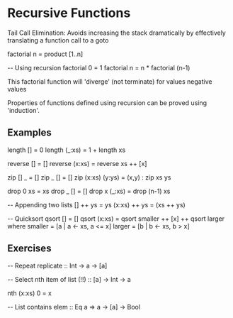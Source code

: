 # Recursive Functions

Tail Call Elimination: Avoids increasing the stack dramatically by effectively translating a function call to a goto

factorial n = product [1..n]

-- Using recursion
factorial 0 = 1
factorial n = n * factorial (n-1)

This factorial function will 'diverge' (not terminate) for values negative values

Properties of functions defined using recursion can be proved using 'induction'.

## Examples
length [] = 0
length (_:xs) = 1 + length xs

reverse [] = []
reverse (x:xs) = reverse xs ++ [x]

zip [] _ = []
zip _ [] = []
zip (x:xs) (y:ys) = (x,y) : zip xs ys

drop 0 xs = xs
drop _ [] = []
drop x (_:xs) = drop (n-1) xs

-- Appending two lists
[] ++ ys = ys
(x:xs) ++ ys = (xs ++ ys)

-- Quicksort
qsort [] = []
qsort (x:xs) = 
  qsort smaller ++ [x] ++ qsort larger
  where
    smaller = [a | a <- xs, a <= x]
    larger = [b | b <- xs, b > x]

## Exercises
-- Repeat
replicate :: Int -> a -> [a]

-- Select nth item of list
(!!) ::  [a] -> Int -> a

nth (x:xs) 0 = x


-- List contains
elem :: Eq a => a -> [a] -> Bool